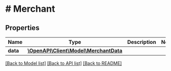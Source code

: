 # # Merchant

## Properties

Name | Type | Description | Notes
------------ | ------------- | ------------- | -------------
**data** | [**\OpenAPI\Client\Model\MerchantData**](MerchantData.md) |  |

[[Back to Model list]](../../README.md#models) [[Back to API list]](../../README.md#endpoints) [[Back to README]](../../README.md)
